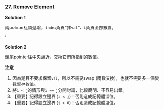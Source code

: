### 27. Remove Element

**Solution 1**

兩pointer從頭遞增，`index`負責”非`val`”、`i`負責全部數值。

'

**Solution 2**

頭尾pointer往中央逼近，交換它們所指到的數值。

**注意**

1. 因為題目不要求保留`val`，所以不需要swap (兩數交換)，也就不需要多一個變數暫存數值。
2. 將`i < j`的情形與`i == j`分開討論，比較簡明、不容易出錯。
3. 【重要】記得設立邊界 (`i < j`)！否則造成記憶體溢位。
4. 【重要】記得設立邊界 (`j > 0`)！否則造成記憶體溢位。